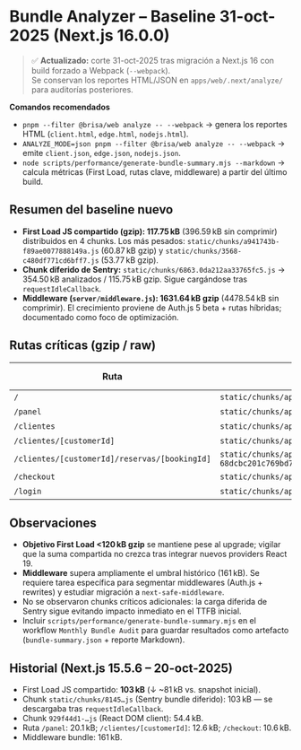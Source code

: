 # Bundle Analyzer – Baseline 31-oct-2025 (Next.js 16.0.0)

> ✅ **Actualizado:** corte 31-oct-2025 tras migración a Next.js 16 con build forzado a Webpack (`--webpack`).  
> Se conservan los reportes HTML/JSON en `apps/web/.next/analyze/` para auditorías posteriores.

**Comandos recomendados**

- `pnpm --filter @brisa/web analyze -- --webpack` → genera los reportes HTML (`client.html`, `edge.html`, `nodejs.html`).
- `ANALYZE_MODE=json pnpm --filter @brisa/web analyze -- --webpack` → emite `client.json`, `edge.json`, `nodejs.json`.
- `node scripts/performance/generate-bundle-summary.mjs --markdown` → calcula métricas (First Load, rutas clave, middleware) a partir del último build.

## Resumen del baseline nuevo

<!-- BUNDLE_SUMMARY:start -->

- **First Load JS compartido (gzip): 117.75 kB** (396.59 kB sin comprimir) distribuidos en 4 chunks. Los más pesados: `static/chunks/a941743b-f89ae0077888149a.js` (60.87 kB gzip) y `static/chunks/3568-c480df771cd6bff7.js` (53.77 kB gzip).
- **Chunk diferido de Sentry:** `static/chunks/6863.0da212aa33765fc5.js` → 354.50 kB analizados / 115.75 kB gzip. Sigue cargándose tras `requestIdleCallback`.
- **Middleware (`server/middleware.js`): 1631.64 kB gzip** (4478.54 kB sin comprimir). El crecimiento proviene de Auth.js 5 beta + rutas híbridas; documentado como foco de optimización.
<!-- BUNDLE_SUMMARY:end -->

## Rutas críticas (gzip / raw)

<!-- BUNDLE_ROUTES:start -->

| Ruta                                          | Chunk                                                                                   | Tamaño gzip  | Tamaño raw |
| --------------------------------------------- | --------------------------------------------------------------------------------------- | ------------ | ---------- |
| `/`                                           | `static/chunks/app/page-6ba55173262991c2.js`                                            | **6.75 kB**  | 21.66 kB   |
| `/panel`                                      | `static/chunks/app/panel/page-bf2c4416b5d21464.js`                                      | **13.03 kB** | 58.83 kB   |
| `/clientes`                                   | `static/chunks/app/clientes/page-7dc15a4416a444fd.js`                                   | **0.47 kB**  | 1.59 kB    |
| `/clientes/[customerId]`                      | `static/chunks/app/clientes/[customerId]/page-f80e960a970f1b67.js`                      | **6.57 kB**  | 25.04 kB   |
| `/clientes/[customerId]/reservas/[bookingId]` | `static/chunks/app/clientes/[customerId]/reservas/[bookingId]/page-68dcbc201c769bd7.js` | **5.54 kB**  | 19.28 kB   |
| `/checkout`                                   | `static/chunks/app/checkout/page-c028d0b0653f4efb.js`                                   | **5.56 kB**  | 19.07 kB   |
| `/login`                                      | `static/chunks/app/login/page-84de322a574c2e39.js`                                      | **1.42 kB**  | 3.58 kB    |

<!-- BUNDLE_ROUTES:end -->

## Observaciones

- **Objetivo First Load <120 kB gzip** se mantiene pese al upgrade; vigilar que la suma compartida no crezca tras integrar nuevos providers React 19.
- **Middleware** supera ampliamente el umbral histórico (161 kB). Se requiere tarea específica para segmentar middlewares (Auth.js + rewrites) y estudiar migración a `next-safe-middleware`.
- No se observaron chunks críticos adicionales: la carga diferida de Sentry sigue evitando impacto inmediato en el TTFB inicial.
- Incluir `scripts/performance/generate-bundle-summary.mjs` en el workflow `Monthly Bundle Audit` para guardar resultados como artefacto (`bundle-summary.json` + reporte Markdown).

## Historial (Next.js 15.5.6 – 20-oct-2025)

- First Load JS compartido: **103 kB** (↓ ~81 kB vs. snapshot inicial).
- Chunk `static/chunks/8145…js` (Sentry bundle diferido): 103 kB — se descargaba tras `requestIdleCallback`.
- Chunk `929f44d1-…js` (React DOM client): 54.4 kB.
- Ruta `/panel`: 20.1 kB; `/clientes/[customerId]`: 12.6 kB; `/checkout`: 10.6 kB.
- Middleware bundle: 161 kB.
